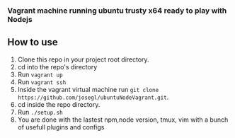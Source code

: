 ### Vagrant machine running ubuntu trusty x64 ready to play with Nodejs
## How to use
1. Clone this repo in your project root directory.
2. cd into the repo's directory
3. Run `vagrant up`
4. Run `vagrant ssh`
5. Inside the vagrant virtual machine run `git clone
   https://github.com/josegl/ubuntuNodeVagrant.git`.
6. cd inside the repo directory.
7. Run `./setup.sh`
8. You are done with the lastest npm,node version, tmux, vim with a bunch of usefull plugins and
   configs

